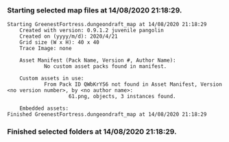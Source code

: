 ### Starting selected map files at 14/08/2020 21:18:29.

    Starting GreenestFortress.dungeondraft_map at 14/08/2020 21:18:29
        Created with version: 0.9.1.2 juvenile pangolin
        Created on (yyyy/m/d): 2020/4/21
        Grid size (W x H): 40 x 40
        Trace Image: none

        Asset Manifest (Pack Name, Version #, Author Name):
                No custom asset packs found in manifest.

        Custom assets in use:
                From Pack ID QWbKrYS6 not found in Asset Manifest, Version <no version number>, by <no author name>:
                        61.png, objects, 3 instances found.

        Embedded assets:
    Finished GreenestFortress.dungeondraft_map at 14/08/2020 21:18:29

### Finished selected folders at 14/08/2020 21:18:29.